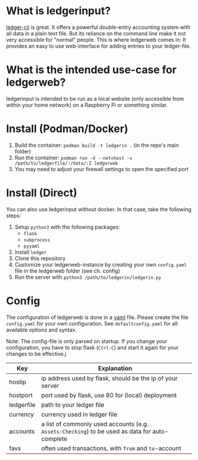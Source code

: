 # What is ledgerinput?

[ledger-cli](https://ledger-cli.org) is great. It offers a powerful double-entry accounting system with all data in a plain text file.
But its reliance on the command line make it not very accessible for "normal" people. This is where ledgerweb comes in: It provides an easy to use web-interface for adding entries to your ledger-file.

# What is the intended use-case for ledgerweb?

ledgerinput is intended to be run as a local website (only accessible from within your home network) on a Raspberry Pi or something similar.

# Install (Podman/Docker)

1. Build the container: `podman build -t ledgerin .` (in the repo's main folder)
2. Run the container: `podman run -d --net=host -v /path/to/ledgerfile/:/data/:Z ledgerweb`
3. You may need to adjust your firewall settings to open the specified port

# Install (Direct)

You can also use ledgerinput without docker.
In that case, take the following steps:

1. Setup `python3` with the following packages:
    - `flask`
    - `subprocess`
    - `pyyaml`
3. Install `ledger`
4. Clone this repository
5. Customize your ledgerweb-instance by creating your own `config.yaml` file in the ledgerweb folder (see ch. config)
6. Run the server with `python3 /path/to/ledgerin/ledgerin.py`

# Config

The configuration of ledgerweb is done in a [yaml](https://yaml.org) file. 
Please create the file `config.yaml` for your own configuration. See `defaultconfig.yaml` for all available options and syntax.

Note: The config-file is only parsed on startup. If you change your configuration, you have to stop flask (`Ctrl-C`) and start it again for your changes to be effective.j


| Key        | Explanation                                                                                    |
|------------|------------------------------------------------------------------------------------------------|
| hostip     | ip address used by flask, should be the ip of your server                                      |
| hostport   | port used by flask, use 80 for (local) deployment                                              |
| ledgerfile | path to your ledger file |
| currency   | currency used in ledger file                                                                   |
| accounts   | a list of commonly used accounts (e.g. `Assets:Checking`) to be used as data for auto-complete |
| favs       | often used transactions, with `from` and `to`-account
